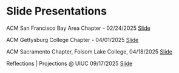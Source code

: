 # Slide Presentations
ACM San Francisco Bay Area Chapter - 02/24/2025 [Slide](https://docs.google.com/presentation/d/10UHDySnzqd-6b4eF0PlNml4jf5JKJU0cTVbxzJPVLyc/edit?usp=sharing)

ACM Gettysburg College Chapter - 04/01/2025 [Slide](https://docs.google.com/presentation/d/1-57ftDqzvO51K4Aq4zgg7UQWc_I0KS-Wy7FBDHPLfXI/edit?usp=drive_link)

ACM Sacramento Chapter, Folsom Lake College, 04/18/2025 [Slide](https://docs.google.com/presentation/d/1hxxhMpoRE9rFgcFApEL8uUzA9o_9OpA2m4UfNwh8e5o/edit?usp=sharing)

Reflections | Projections @ UIUC 09/17/2025 [Slide](https://docs.google.com/presentation/d/1lfV8IBfYVoPt7gtcjngxj2DpcucSPJCCXqs7x2_C4O8/edit?usp=sharing) 